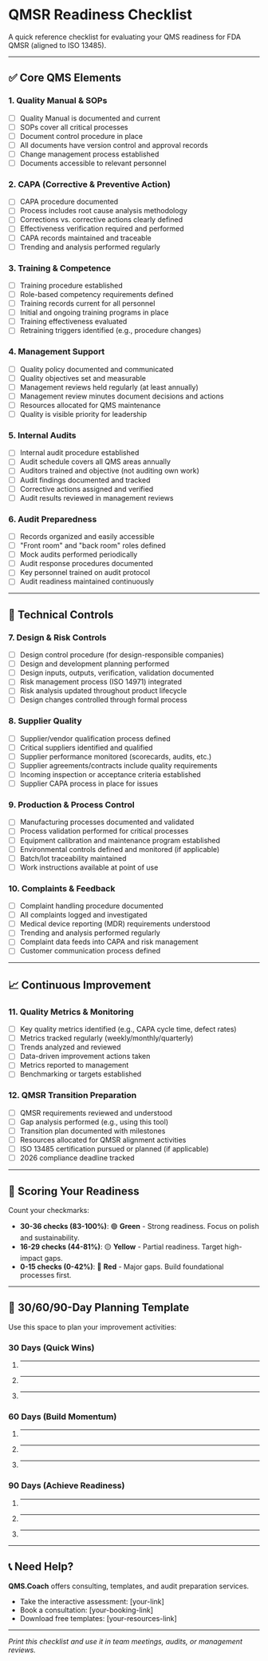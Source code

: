 # QMSR Readiness Checklist

A quick reference checklist for evaluating your QMS readiness for FDA QMSR (aligned to ISO 13485).

---

## ✅ Core QMS Elements

### 1. Quality Manual & SOPs
- [ ] Quality Manual is documented and current
- [ ] SOPs cover all critical processes
- [ ] Document control procedure in place
- [ ] All documents have version control and approval records
- [ ] Change management process established
- [ ] Documents accessible to relevant personnel

### 2. CAPA (Corrective & Preventive Action)
- [ ] CAPA procedure documented
- [ ] Process includes root cause analysis methodology
- [ ] Corrections vs. corrective actions clearly defined
- [ ] Effectiveness verification required and performed
- [ ] CAPA records maintained and traceable
- [ ] Trending and analysis performed regularly

### 3. Training & Competence
- [ ] Training procedure established
- [ ] Role-based competency requirements defined
- [ ] Training records current for all personnel
- [ ] Initial and ongoing training programs in place
- [ ] Training effectiveness evaluated
- [ ] Retraining triggers identified (e.g., procedure changes)

### 4. Management Support
- [ ] Quality policy documented and communicated
- [ ] Quality objectives set and measurable
- [ ] Management reviews held regularly (at least annually)
- [ ] Management review minutes document decisions and actions
- [ ] Resources allocated for QMS maintenance
- [ ] Quality is visible priority for leadership

### 5. Internal Audits
- [ ] Internal audit procedure established
- [ ] Audit schedule covers all QMS areas annually
- [ ] Auditors trained and objective (not auditing own work)
- [ ] Audit findings documented and tracked
- [ ] Corrective actions assigned and verified
- [ ] Audit results reviewed in management reviews

### 6. Audit Preparedness
- [ ] Records organized and easily accessible
- [ ] "Front room" and "back room" roles defined
- [ ] Mock audits performed periodically
- [ ] Audit response procedures documented
- [ ] Key personnel trained on audit protocol
- [ ] Audit readiness maintained continuously

---

## 🔧 Technical Controls

### 7. Design & Risk Controls
- [ ] Design control procedure (for design-responsible companies)
- [ ] Design and development planning performed
- [ ] Design inputs, outputs, verification, validation documented
- [ ] Risk management process (ISO 14971) integrated
- [ ] Risk analysis updated throughout product lifecycle
- [ ] Design changes controlled through formal process

### 8. Supplier Quality
- [ ] Supplier/vendor qualification process defined
- [ ] Critical suppliers identified and qualified
- [ ] Supplier performance monitored (scorecards, audits, etc.)
- [ ] Supplier agreements/contracts include quality requirements
- [ ] Incoming inspection or acceptance criteria established
- [ ] Supplier CAPA process in place for issues

### 9. Production & Process Control
- [ ] Manufacturing processes documented and validated
- [ ] Process validation performed for critical processes
- [ ] Equipment calibration and maintenance program established
- [ ] Environmental controls defined and monitored (if applicable)
- [ ] Batch/lot traceability maintained
- [ ] Work instructions available at point of use

### 10. Complaints & Feedback
- [ ] Complaint handling procedure documented
- [ ] All complaints logged and investigated
- [ ] Medical device reporting (MDR) requirements understood
- [ ] Trending and analysis performed regularly
- [ ] Complaint data feeds into CAPA and risk management
- [ ] Customer communication process defined

---

## 📈 Continuous Improvement

### 11. Quality Metrics & Monitoring
- [ ] Key quality metrics identified (e.g., CAPA cycle time, defect rates)
- [ ] Metrics tracked regularly (weekly/monthly/quarterly)
- [ ] Trends analyzed and reviewed
- [ ] Data-driven improvement actions taken
- [ ] Metrics reported to management
- [ ] Benchmarking or targets established

### 12. QMSR Transition Preparation
- [ ] QMSR requirements reviewed and understood
- [ ] Gap analysis performed (e.g., using this tool)
- [ ] Transition plan documented with milestones
- [ ] Resources allocated for QMSR alignment activities
- [ ] ISO 13485 certification pursued or planned (if applicable)
- [ ] 2026 compliance deadline tracked

---

## 🎯 Scoring Your Readiness

Count your checkmarks:

- **30-36 checks (83-100%)**: 🟢 **Green** - Strong readiness. Focus on polish and sustainability.
- **16-29 checks (44-81%)**: 🟡 **Yellow** - Partial readiness. Target high-impact gaps.
- **0-15 checks (0-42%)**: 🔴 **Red** - Major gaps. Build foundational processes first.

---

## 📅 30/60/90-Day Planning Template

Use this space to plan your improvement activities:

### 30 Days (Quick Wins)
1. ________________________________________________
2. ________________________________________________
3. ________________________________________________

### 60 Days (Build Momentum)
1. ________________________________________________
2. ________________________________________________
3. ________________________________________________

### 90 Days (Achieve Readiness)
1. ________________________________________________
2. ________________________________________________
3. ________________________________________________

---

## 📞 Need Help?

**QMS.Coach** offers consulting, templates, and audit preparation services.

- Take the interactive assessment: [your-link]
- Book a consultation: [your-booking-link]
- Download free templates: [your-resources-link]

---

*Print this checklist and use it in team meetings, audits, or management reviews.*
